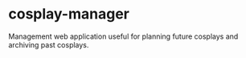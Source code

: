 # cosplay-manager
Management web application useful for planning future cosplays and archiving past cosplays.
